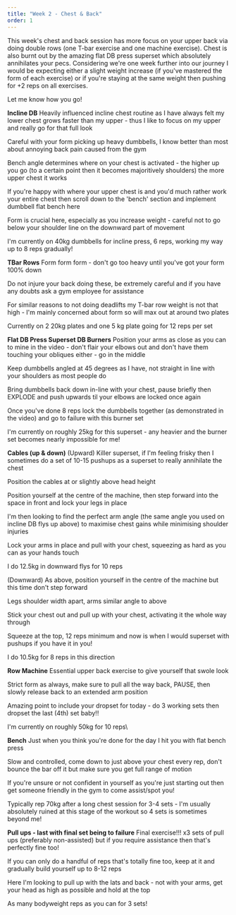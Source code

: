 ```yaml
---
title: "Week 2 - Chest & Back"
order: 1
---
```

This week's chest and back session has more focus on your upper back via doing double rows (one T-bar exercise and one machine exercise). Chest is also burnt out by the amazing flat DB press superset which absolutely annihilates your pecs. Considering we're one week further into our journey I would be expecting either a slight weight increase (if you've mastered the form of each exercise) or if you're staying at the same weight then pushing for +2 reps on all exercises.

Let me know how you go!

**Incline DB**
Heavily influenced incline chest routine as I have always felt my lower chest grows faster than my upper - thus I like to focus on my upper and really go for that full look

Careful with your form picking up heavy dumbbells, I know better than most about annoying back pain caused from the gym

Bench angle determines where on your chest is activated - the higher up you go (to a certain point then it becomes majoritively shoulders) the more upper chest it works

If you're happy with where your upper chest is and you'd much rather work your entire chest then scroll down to the 'bench' section and implement dumbbell flat bench here

Form is crucial here, especially as you increase weight - careful not to go below your shoulder line on the downward part of movement

I'm currently on 40kg dumbbells for incline press, 6 reps, working my way up to 8 reps gradually!

**TBar Rows**
Form form form - don't go too heavy until you've got your form 100% down

Do not injure your back doing these, be extremely careful and if you have any doubts ask a gym employee for assistance

For similar reasons to not doing deadlifts my T-bar row weight is not that high - I'm mainly concerned about form so will max out at around two plates

Currently on 2 20kg plates and one 5 kg plate going for 12 reps per set

**Flat DB Press Superset DB Burners**
Position your arms as close as you can to mine in the video - don't flair your elbows out and don't have them touching your obliques either - go in the middle

Keep dumbbells angled at 45 degrees as I have, not straight in line with your shoulders as most people do

Bring dumbbells back down in-line with your chest, pause briefly then EXPLODE and push upwards til your elbows are locked once again

Once you've done 8 reps lock the dumbbells together (as demonstrated in the video) and go to failure with this burner set

I'm currently on roughly 25kg for this superset - any heavier and the burner set becomes nearly impossible for me!

**Cables (up & down)**
(Upward)
Killer superset, if I'm feeling frisky then I sometimes do a set of 10-15 pushups as a superset to really annihilate the chest

Position the cables at or slightly above head height

Position yourself at the centre of the machine, then step forward into the space in front and lock your legs in place

I'm then looking to find the perfect arm angle (the same angle you used on incline DB flys up above) to maximise chest gains while minimising shoulder injuries

Lock your arms in place and pull with your chest, squeezing as hard as you can as your hands touch

I do 12.5kg in downward flys for 10 reps 

(Downward)
As above, position yourself in the centre of the machine but this time don't step forward

Legs shoulder width apart, arms similar angle to above

Stick your chest out and pull up with your chest, activating it the whole way through

Squeeze at the top, 12 reps minimum and now is when I would superset with pushups if you have it in you!

I do 10.5kg for 8 reps in this direction

**Row Machine**
Essential upper back exercise to give yourself that swole look

Strict form as always, make sure to pull all the way back, PAUSE, then slowly release back to an extended arm position

Amazing point to include your dropset for today - do 3 working sets then dropset the last (4th) set baby!!

I'm currently on roughly 50kg for 10 reps\

**Bench**
Just when you think you're done for the day I hit you with flat bench press

Slow and controlled, come down to just above your chest every rep, don't bounce the bar off it but make sure you get full range of motion

If you're unsure or not confident in yourself as you're just starting out then get someone friendly in the gym to come assist/spot you!

Typically rep 70kg after a long chest session for 3-4 sets - I'm usually absolutely ruined at this stage of the workout so 4 sets is sometimes beyond me!

**Pull ups - last with final set being to failure**
Final exercise!!! x3 sets of pull ups (preferably non-assisted) but if you require assistance then that's perfectly fine too!

If you can only do a handful of reps that's totally fine too, keep at it and gradually build yourself up to 8-12 reps

Here I'm looking to pull up with the lats and back - not with your arms, get your head as high as possible and hold at the top

As many bodyweight reps as you can for 3 sets!

